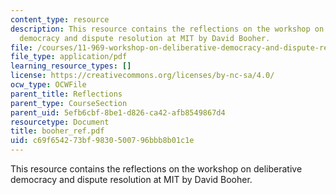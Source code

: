 ```yaml
---
content_type: resource
description: This resource contains the reflections on the workshop on deliberative
  democracy and dispute resolution at MIT by David Booher.
file: /courses/11-969-workshop-on-deliberative-democracy-and-dispute-resolution-summer-2005/c69f654273bf9830500796bbb8b01c1e_booher_ref.pdf
file_type: application/pdf
learning_resource_types: []
license: https://creativecommons.org/licenses/by-nc-sa/4.0/
ocw_type: OCWFile
parent_title: Reflections
parent_type: CourseSection
parent_uid: 5efb6cbf-8be1-d826-ca42-afb8549867d4
resourcetype: Document
title: booher_ref.pdf
uid: c69f6542-73bf-9830-5007-96bbb8b01c1e
---
```

This resource contains the reflections on the workshop on deliberative democracy and dispute resolution at MIT by David Booher.